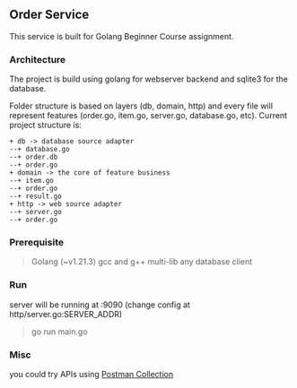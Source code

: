 ## Order Service

This service is built for Golang Beginner Course assignment.

### Architecture

The project is build using golang for webserver backend and sqlite3 for the database.

Folder structure is based on layers (db, domain, http) and every file will represent features (order.go, item.go, server.go, database.go, etc). Current project structure is:

```
+ db -> database source adapter
--+ database.go
--+ order.db
--+ order.go
+ domain -> the core of feature business
--+ item.go
--+ order.go
--+ result.go
+ http -> web source adapter
--+ server.go
--+ order.go
```

### Prerequisite

> Golang (~v1.21.3)
> gcc and g++ multi-lib
> any database client

### Run

server will be running at :9090 (change config at http/server.go:SERVER_ADDR)

> go run main.go

### Misc

you could try APIs using [Postman Collection](docs/Golang%20Beginner%20Class.postman_collection.json)